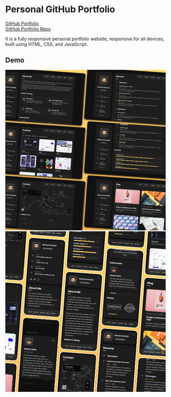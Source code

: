 # Personal GitHub Portfolio

[GitHub Portfolio](https://neural-sorcerer.github.io/)<br>
[GitHub Portfolio Repo](https://github.com/Neural-Sorcerer/Neural-Sorcerer.github.io)

It is a fully responsive personal portfolio website, responsive for all devices, built using HTML, CSS, and JavaScript.

## Demo

![vCard Desktop Demo](./website-demo-image/desktop.png "Desktop Demo")
![vCard Mobile Demo](./website-demo-image/mobile.png "Mobile Demo")
